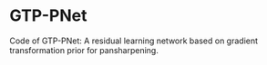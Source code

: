 # GTP-PNet
Code of GTP-PNet: A residual learning network based on gradient transformation prior for pansharpening.
